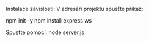 Instalace závislostí:
V adresáři projektu spusťte příkaz:

npm init -y
npm install express ws

Spusťte pomocí:
node server.js
